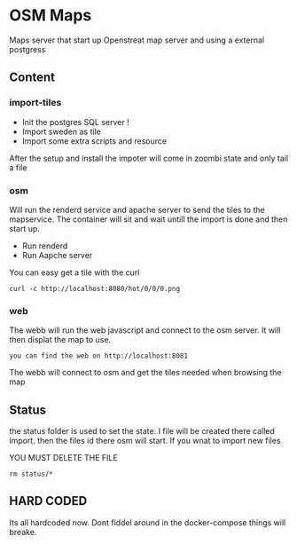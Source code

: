 # OSM Maps

Maps server that start up Openstreat map server and using a external postgress


## Content


### import-tiles 
- Init the postgres SQL server !
- Import sweden as tile 
- Import some extra scripts and resource

After the setup and install the impoter will come in zoombi state and only tail a file


### osm
Will run the renderd service and apache server to send the tiles to the mapservice.
The container will sit and wait untill the import is done and then start up.

- Run renderd
- Run Aapche server


You can easy get a tile with the curl 

```
curl -c http://localhost:8080/hot/0/0/0.png
```


### web
The webb will run the web javascript and connect to the osm server.
It will then displat the map to use.


```
you can find the web on http://localhost:8081 
```

The webb will connect to osm and get the tiles needed when browsing the map


## Status
the status folder is used to set the state. I file will be created there called import.
then the files id there osm will start.
If you wnat to import new files 

YOU MUST DELETE THE FILE

```
rm status/*
```

## HARD CODED
Its all hardcoded now. Dont fiddel around in the docker-compose things will breake.




